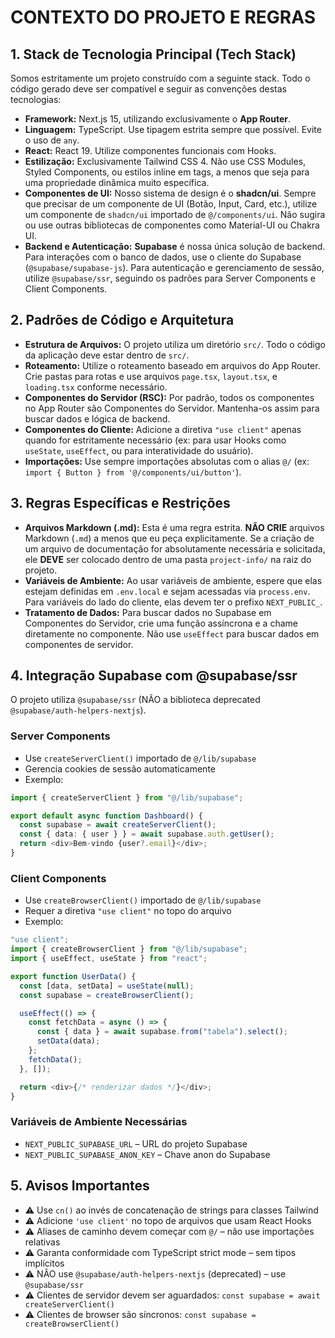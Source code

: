 # CONTEXTO DO PROJETO E REGRAS

## 1. Stack de Tecnologia Principal (Tech Stack)
Somos estritamente um projeto construído com a seguinte stack. Todo o código gerado deve ser compatível e seguir as convenções destas tecnologias:
- **Framework:** Next.js 15, utilizando exclusivamente o **App Router**.
- **Linguagem:** TypeScript. Use tipagem estrita sempre que possível. Evite o uso de `any`.
- **React:** React 19. Utilize componentes funcionais com Hooks.
- **Estilização:** Exclusivamente Tailwind CSS 4. Não use CSS Modules, Styled Components, ou estilos inline em tags, a menos que seja para uma propriedade dinâmica muito específica.
- **Componentes de UI:** Nosso sistema de design é o **shadcn/ui**. Sempre que precisar de um componente de UI (Botão, Input, Card, etc.), utilize um componente de `shadcn/ui` importado de `@/components/ui`. Não sugira ou use outras bibliotecas de componentes como Material-UI ou Chakra UI.
- **Backend e Autenticação:** **Supabase** é nossa única solução de backend. Para interações com o banco de dados, use o cliente do Supabase (`@supabase/supabase-js`). Para autenticação e gerenciamento de sessão, utilize `@supabase/ssr`, seguindo os padrões para Server Components e Client Components.

## 2. Padrões de Código e Arquitetura
- **Estrutura de Arquivos:** O projeto utiliza um diretório `src/`. Todo o código da aplicação deve estar dentro de `src/`.
- **Roteamento:** Utilize o roteamento baseado em arquivos do App Router. Crie pastas para rotas e use arquivos `page.tsx`, `layout.tsx`, e `loading.tsx` conforme necessário.
- **Componentes do Servidor (RSC):** Por padrão, todos os componentes no App Router são Componentes do Servidor. Mantenha-os assim para buscar dados e lógica de backend.
- **Componentes do Cliente:** Adicione a diretiva `"use client"` apenas quando for estritamente necessário (ex: para usar Hooks como `useState`, `useEffect`, ou para interatividade do usuário).
- **Importações:** Use sempre importações absolutas com o alias `@/` (ex: `import { Button } from '@/components/ui/button'`).

## 3. Regras Específicas e Restrições
- **Arquivos Markdown (.md):** Esta é uma regra estrita. **NÃO CRIE** arquivos Markdown (`.md`) a menos que eu peça explicitamente. Se a criação de um arquivo de documentação for absolutamente necessária e solicitada, ele **DEVE** ser colocado dentro de uma pasta `project-info/` na raiz do projeto.
- **Variáveis de Ambiente:** Ao usar variáveis de ambiente, espere que elas estejam definidas em `.env.local` e sejam acessadas via `process.env`. Para variáveis do lado do cliente, elas devem ter o prefixo `NEXT_PUBLIC_`.
- **Tratamento de Dados:** Para buscar dados no Supabase em Componentes do Servidor, crie uma função assíncrona e a chame diretamente no componente. Não use `useEffect` para buscar dados em componentes de servidor.

## 4. Integração Supabase com @supabase/ssr

O projeto utiliza `@supabase/ssr` (NÃO a biblioteca deprecated `@supabase/auth-helpers-nextjs`).

### Server Components
- Use `createServerClient()` importado de `@/lib/supabase`
- Gerencia cookies de sessão automaticamente
- Exemplo:
```typescript
import { createServerClient } from "@/lib/supabase";

export default async function Dashboard() {
  const supabase = await createServerClient();
  const { data: { user } } = await supabase.auth.getUser();
  return <div>Bem-vindo {user?.email}</div>;
}
```

### Client Components
- Use `createBrowserClient()` importado de `@/lib/supabase`
- Requer a diretiva `"use client"` no topo do arquivo
- Exemplo:
```typescript
"use client";
import { createBrowserClient } from "@/lib/supabase";
import { useEffect, useState } from "react";

export function UserData() {
  const [data, setData] = useState(null);
  const supabase = createBrowserClient();

  useEffect(() => {
    const fetchData = async () => {
      const { data } = await supabase.from("tabela").select();
      setData(data);
    };
    fetchData();
  }, []);

  return <div>{/* renderizar dados */}</div>;
}
```

### Variáveis de Ambiente Necessárias
- `NEXT_PUBLIC_SUPABASE_URL` – URL do projeto Supabase
- `NEXT_PUBLIC_SUPABASE_ANON_KEY` – Chave anon do Supabase

## 5. Avisos Importantes
- ⚠️ Use `cn()` ao invés de concatenação de strings para classes Tailwind
- ⚠️ Adicione `'use client'` no topo de arquivos que usam React Hooks
- ⚠️ Aliases de caminho devem começar com `@/` – não use importações relativas
- ⚠️ Garanta conformidade com TypeScript strict mode – sem tipos implícitos
- ⚠️ NÃO use `@supabase/auth-helpers-nextjs` (deprecated) – use `@supabase/ssr`
- ⚠️ Clientes de servidor devem ser aguardados: `const supabase = await createServerClient()`
- ⚠️ Clientes de browser são síncronos: `const supabase = createBrowserClient()`
